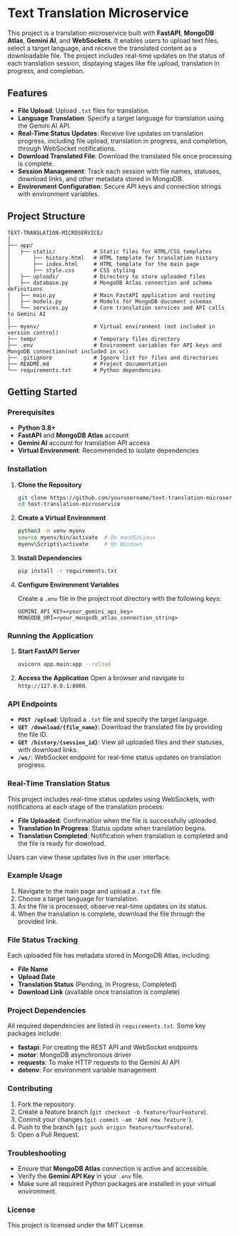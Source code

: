 # Text Translation Microservice

This project is a translation microservice built with **FastAPI**, **MongoDB Atlas**, **Gemini AI**, and **WebSockets**. It enables users to upload text files, select a target language, and receive the translated content as a downloadable file. The project includes real-time updates on the status of each translation session, displaying stages like file upload, translation in progress, and completion.

## Features

- **File Upload**: Upload `.txt` files for translation.
- **Language Translation**: Specify a target language for translation using the Gemini AI API.
- **Real-Time Status Updates**: Receive live updates on translation progress, including file upload, translation in progress, and completion, through WebSocket notifications.
- **Download Translated File**: Download the translated file once processing is complete.
- **Session Management**: Track each session with file names, statuses, download links, and other metadata stored in MongoDB.
- **Environment Configuration**: Secure API keys and connection strings with environment variables.

## Project Structure

```
TEXT-TRANSLATION-MICROSERVICE/
│
├── app/
│   ├── static/            # Static files for HTML/CSS templates
│       ├── history.html   # HTML template for translation history
│       ├── index.html     # HTML template for the main page
│       ├── style.css      # CSS styling
│   ├── uploads/           # Directory to store uploaded files
│   ├── database.py        # MongoDB Atlas connection and schema definitions
│   ├── main.py            # Main FastAPI application and routing 
│   ├── models.py          # Models for MongoDB document schemas
│   └── services.py        # Core translation services and API calls to Gemini AI 
│
├── myenv/                 # Virtual environment (not included in version control)
├── temp/                  # Temporary files directory
├── .env                   # Environment variables for API keys and MongoDB connection(not included in vc)
├── .gitignore             # Ignore list for files and directories
├── README.md              # Project documentation
└── requirements.txt       # Python dependencies
```

## Getting Started

### Prerequisites

- **Python 3.8+**
- **FastAPI** and **MongoDB Atlas** account
- **Gemini AI** account for translation API access
- **Virtual Environment**: Recommended to isolate dependencies

### Installation

1. **Clone the Repository**
   ```bash
   git clone https://github.com/yourusername/text-translation-microservice.git
   cd text-translation-microservice
   ```

2. **Create a Virtual Environment**
   ```bash
   python3 -m venv myenv
   source myenv/bin/activate  # On macOS/Linux
   myenv\Scripts\activate     # On Windows
   ```

3. **Install Dependencies**
   ```bash
   pip install -r requirements.txt
   ```

4. **Configure Environment Variables**

   Create a `.env` file in the project root directory with the following keys:

   ```plaintext
   GEMINI_API_KEY=<your_gemini_api_key>
   MONGODB_URI=<your_mongodb_atlas_connection_string>
   ```

### Running the Application

1. **Start FastAPI Server**
   ```bash
   uvicorn app.main:app --reload
   ```

2. **Access the Application**
   Open a browser and navigate to `http://127.0.0.1:8000`.

### API Endpoints

- **`POST /upload`**: Upload a `.txt` file and specify the target language.
- **`GET /download/{file_name}`**: Download the translated file by providing the file ID.
- **`GET /history/{session_id}`**: View all uploaded files and their statuses, with download links.
- **`/ws/`**: WebSocket endpoint for real-time status updates on translation progress.

### Real-Time Translation Status

This project includes real-time status updates using WebSockets, with notifications at each stage of the translation process:
- **File Uploaded**: Confirmation when the file is successfully uploaded.
- **Translation In Progress**: Status update when translation begins.
- **Translation Completed**: Notification when translation is completed and the file is ready for download.

Users can view these updates live in the user interface.

### Example Usage

1. Navigate to the main page and upload a `.txt` file.
2. Choose a target language for translation.
3. As the file is processed, observe real-time updates on its status.
4. When the translation is complete, download the file through the provided link.

### File Status Tracking

Each uploaded file has metadata stored in MongoDB Atlas, including:
- **File Name**
- **Upload Date**
- **Translation Status** (Pending, In Progress, Completed)
- **Download Link** (available once translation is complete)

### Project Dependencies

All required dependencies are listed in `requirements.txt`. Some key packages include:
- **fastapi**: For creating the REST API and WebSocket endpoints
- **motor**: MongoDB asynchronous driver
- **requests**: To make HTTP requests to the Gemini AI API
- **dotenv**: For environment variable management

### Contributing

1. Fork the repository.
2. Create a feature branch (`git checkout -b feature/YourFeature`).
3. Commit your changes (`git commit -am 'Add new feature'`).
4. Push to the branch (`git push origin feature/YourFeature`).
5. Open a Pull Request.

### Troubleshooting

- Ensure that **MongoDB Atlas** connection is active and accessible.
- Verify the **Gemini API Key** in your `.env` file.
- Make sure all required Python packages are installed in your virtual environment.

### License

This project is licensed under the MIT License.
